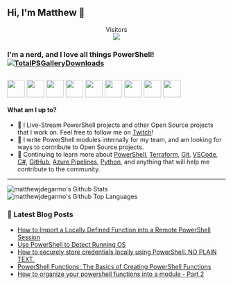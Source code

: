 ## Hi, I'm Matthew 👋 
<p align="center"> 
  Visitors<br>
  <img src="https://profile-counter.glitch.me/matthewjdegarmo/count.svg" />
</p>

### I'm a nerd, and I love all things PowerShell! [![TotalPSGalleryDownloads](https://img.shields.io/badge/Total%20PSGallery%20Downloads-~518-green)](https://www.powershellgallery.com/profiles/matthewjdegarmo)
[<img align="center" height="40" src="https://img.icons8.com/color/144/000000/linkedin.png"/>](https://www.linkedin.com/in/matthewjdegarmo/)
[<img align="center" height="40" src="https://img.icons8.com/fluent/144/000000/twitter.png"/>](https://twitter.com/matthewjdegarmo)
[<img align="center" height="40" src="https://img.icons8.com/color/144/000000/twitch.png"/>](https://www.twitch.tv/matthewjdegarmo/about/)
[<img align="center" height="40" src="https://img.icons8.com/fluent/144/000000/instagram-new.png"/>](https://www.instagram.com/matthewjdegarmo/)
[<img align="center" height="40" src="https://img.icons8.com/fluent/144/000000/facebook-new.png"/>](https://www.facebook.com/matthewjdegarmo)
[<img align="center" height="40" src="https://img.icons8.com/cotton/100/000000/hot-coffee--v1.png"/>](https://buymeacoff.ee/matthewjdegarmo)
[<img align="center" height="40" src="https://img.icons8.com/nolan/64/domain.png"/>](https://matthewjdegarmo.com)
[<img align="center" height="40" src="https://img.icons8.com/doodle/48/000000/reddit--v1.png"/>](https://www.reddit.com/user/matthewjdegarmo)
[<img align="center" height="40" src="https://img.icons8.com/dusk/64/000000/rss.png"/>](https://matthewjdegarmo.com/feed.xml)
---

#### What am I up to?
- 🎥 I Live-Stream PowerShell projects and other Open Source projects that I work on. Feel free to follow me on [Twitch](https://www.twitch.tv/matthewjdegarmo/about/)!
- 🔭 I write PowerShell modules internally for my team, and am looking for ways to contribute to Open Source projects.
- 🌱 Continuing to learn more about [PowerShell](https://github.com/powershell/powershell), [Terraform](https://www.terraform.io/), [Git](https://git-scm.com/), [VSCode](https://github.com/microsoft/vscode), [C#](https://docs.microsoft.com/en-us/dotnet/csharp/), [GitHub](https://github.com), [Azure Pipelines](https://docs.microsoft.com/en-us/azure/devops/pipelines), [Python](https://www.python.org/), and anything that will help me contribute to the community.
---

<img align="center" alt="matthewjdegarmo's Github Stats" src="https://github-readme-stats.vercel.app/api?username=matthewjdegarmo&show_icons=true&count_private=true&theme=dark&include_all_commits=true&line_height=21&cache_seconds=1800"/><img align="center" alt="matthewjdegarmo's Github Top Languages" src="https://github-readme-stats.vercel.app/api/top-langs/?username=matthewjdegarmo&layout=compact&theme=dark"/>


 
 
 ### 👀 Latest Blog Posts
 <!-- BLOG-POST-LIST:START -->
- [How to Import a Locally Defined Function into a Remote PowerShell Session](https://matthewjdegarmo.com/powershell/2021/03/31/how-to-import-a-locally-defined-function-into-a-remote-powershell-session.html)
- [Use PowerShell to Detect Running OS](https://matthewjdegarmo.com/powershell/2021/03/30/use-powershell-to-detect-running-os.html)
- [How to securely store credentials locally using PowerShell. NO PLAIN TEXT.](https://matthewjdegarmo.com/powershell/2020/11/20/how-to-securely-store-credentials-locally-using-powershell-no-plain-text.html)
- [PowerShell Functions: The Basics of Creating PowerShell Functions](https://matthewjdegarmo.com/powershell/2020/08/16/powershell-functions-the-basics-of-creating-powershell-functions.html)
- [How to organize your powershell functions into a module - Part 2](https://matthewjdegarmo.com/powershell/2020/08/03/how-to-organize-your-powershell-functions-into-a-module-part-2.html)
<!-- BLOG-POST-LIST:END -->


